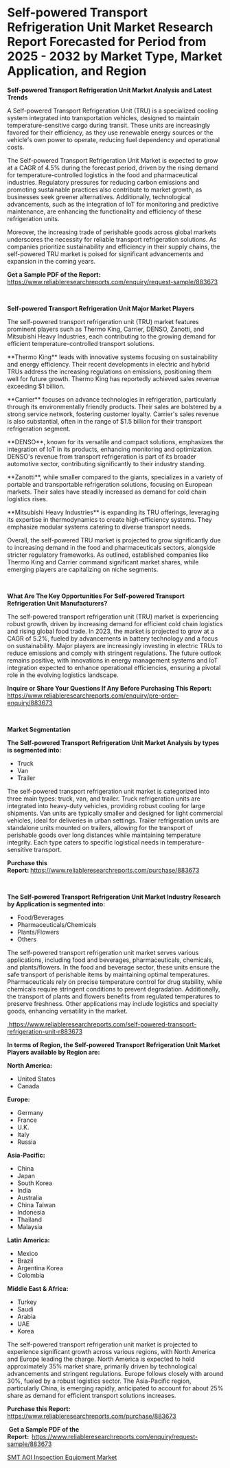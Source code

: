 <p><h1>Self-powered Transport Refrigeration Unit Market Research Report Forecasted for Period from 2025 -  2032 by Market Type, Market Application, and Region</h1></p><p><strong>Self-powered Transport Refrigeration Unit Market Analysis and Latest Trends</strong></p>
<p><p>A Self-powered Transport Refrigeration Unit (TRU) is a specialized cooling system integrated into transportation vehicles, designed to maintain temperature-sensitive cargo during transit. These units are increasingly favored for their efficiency, as they use renewable energy sources or the vehicle's own power to operate, reducing fuel dependency and operational costs.</p><p>The Self-powered Transport Refrigeration Unit Market is expected to grow at a CAGR of 4.5% during the forecast period, driven by the rising demand for temperature-controlled logistics in the food and pharmaceutical industries. Regulatory pressures for reducing carbon emissions and promoting sustainable practices also contribute to market growth, as businesses seek greener alternatives. Additionally, technological advancements, such as the integration of IoT for monitoring and predictive maintenance, are enhancing the functionality and efficiency of these refrigeration units.</p><p>Moreover, the increasing trade of perishable goods across global markets underscores the necessity for reliable transport refrigeration solutions. As companies prioritize sustainability and efficiency in their supply chains, the self-powered TRU market is poised for significant advancements and expansion in the coming years.</p></p>
<p><strong>Get a Sample PDF of the Report:&nbsp;</strong> <a href="https://www.reliableresearchreports.com/enquiry/request-sample/883673?utm_campaign=2221&utm_medium=2&utm_source=Github&utm_content=ia&utm_term=24022025&utm_id=self-powered-transport-refrigeration-unit">https://www.reliableresearchreports.com/enquiry/request-sample/883673</a></p>
<p>&nbsp;</p>
<p><strong>Self-powered Transport Refrigeration Unit Major Market Players</strong></p>
<p><p>The self-powered transport refrigeration unit (TRU) market features prominent players such as Thermo King, Carrier, DENSO, Zanotti, and Mitsubishi Heavy Industries, each contributing to the growing demand for efficient temperature-controlled transport solutions. </p><p>**Thermo King** leads with innovative systems focusing on sustainability and energy efficiency. Their recent developments in electric and hybrid TRUs address the increasing regulations on emissions, positioning them well for future growth. Thermo King has reportedly achieved sales revenue exceeding $1 billion.</p><p>**Carrier** focuses on advance technologies in refrigeration, particularly through its environmentally friendly products. Their sales are bolstered by a strong service network, fostering customer loyalty. Carrier's sales revenue is also substantial, often in the range of $1.5 billion for their transport refrigeration segment.</p><p>**DENSO**, known for its versatile and compact solutions, emphasizes the integration of IoT in its products, enhancing monitoring and optimization. DENSO's revenue from transport refrigeration is part of its broader automotive sector, contributing significantly to their industry standing.</p><p>**Zanotti**, while smaller compared to the giants, specializes in a variety of portable and transportable refrigeration solutions, focusing on European markets. Their sales have steadily increased as demand for cold chain logistics rises.</p><p>**Mitsubishi Heavy Industries** is expanding its TRU offerings, leveraging its expertise in thermodynamics to create high-efficiency systems. They emphasize modular systems catering to diverse transport needs.</p><p>Overall, the self-powered TRU market is projected to grow significantly due to increasing demand in the food and pharmaceuticals sectors, alongside stricter regulatory frameworks. As outlined, established companies like Thermo King and Carrier command significant market shares, while emerging players are capitalizing on niche segments.</p></p>
<p>&nbsp;</p>
<p><strong>What Are The Key Opportunities For Self-powered Transport Refrigeration Unit Manufacturers?</strong></p>
<p><p>The self-powered transport refrigeration unit (TRU) market is experiencing robust growth, driven by increasing demand for efficient cold chain logistics and rising global food trade. In 2023, the market is projected to grow at a CAGR of 5.2%, fueled by advancements in battery technology and a focus on sustainability. Major players are increasingly investing in electric TRUs to reduce emissions and comply with stringent regulations. The future outlook remains positive, with innovations in energy management systems and IoT integration expected to enhance operational efficiencies, ensuring a pivotal role in the evolving logistics landscape.</p></p>
<p><strong>Inquire or Share Your Questions If Any Before Purchasing This Report:</strong> <a href="https://www.reliableresearchreports.com/enquiry/pre-order-enquiry/883673?utm_campaign=2221&utm_medium=2&utm_source=Github&utm_content=ia&utm_term=24022025&utm_id=self-powered-transport-refrigeration-unit">https://www.reliableresearchreports.com/enquiry/pre-order-enquiry/883673</a></p>
<p>&nbsp;</p>
<p><strong>Market Segmentation</strong></p>
<p><strong>The Self-powered Transport Refrigeration Unit Market Analysis by types is segmented into:</strong></p>
<p><ul><li>Truck</li><li>Van</li><li>Trailer</li></ul></p>
<p><p>The self-powered transport refrigeration unit market is categorized into three main types: truck, van, and trailer. Truck refrigeration units are integrated into heavy-duty vehicles, providing robust cooling for large shipments. Van units are typically smaller and designed for light commercial vehicles, ideal for deliveries in urban settings. Trailer refrigeration units are standalone units mounted on trailers, allowing for the transport of perishable goods over long distances while maintaining temperature integrity. Each type caters to specific logistical needs in temperature-sensitive transport.</p></p>
<p><strong>Purchase this Report:&nbsp;</strong><a href="https://www.reliableresearchreports.com/purchase/883673?utm_campaign=2221&utm_medium=2&utm_source=Github&utm_content=ia&utm_term=24022025&utm_id=self-powered-transport-refrigeration-unit">https://www.reliableresearchreports.com/purchase/883673</a></p>
<p>&nbsp;</p>
<p><strong>The Self-powered Transport Refrigeration Unit Market Industry Research by Application is segmented into:</strong></p>
<p><ul><li>Food/Beverages</li><li>Pharmaceuticals/Chemicals</li><li>Plants/Flowers</li><li>Others</li></ul></p>
<p><p>The self-powered transport refrigeration unit market serves various applications, including food and beverages, pharmaceuticals, chemicals, and plants/flowers. In the food and beverage sector, these units ensure the safe transport of perishable items by maintaining optimal temperatures. Pharmaceuticals rely on precise temperature control for drug stability, while chemicals require stringent conditions to prevent degradation. Additionally, the transport of plants and flowers benefits from regulated temperatures to preserve freshness. Other applications may include logistics and specialty goods, enhancing versatility in the market.</p></p>
<p><a href="https://www.reliableresearchreports.com/self-powered-transport-refrigeration-unit-r883673?utm_campaign=2221&utm_medium=2&utm_source=Github&utm_content=ia&utm_term=24022025&utm_id=self-powered-transport-refrigeration-unit">&nbsp;https://www.reliableresearchreports.com/self-powered-transport-refrigeration-unit-r883673</a></p>
<p><strong>In terms of Region, the Self-powered Transport Refrigeration Unit Market Players available by Region are:</strong></p>
<p>
    <p> <strong> North America: </strong>
        <ul>
            <li>United States</li>
            <li>Canada</li>
        </ul>
        </p> 
    <p> <strong> Europe: </strong>
        <ul>
            <li>Germany</li>
            <li>France</li>
            <li>U.K.</li>
            <li>Italy</li>
            <li>Russia</li>
        </ul>
        </p> 
    <p> <strong> Asia-Pacific: </strong>
        <ul>
            <li>China</li>
            <li>Japan</li>
            <li>South Korea</li>
            <li>India</li>
            <li>Australia</li>
            <li>China Taiwan</li>
            <li>Indonesia</li>
            <li>Thailand</li>
            <li>Malaysia</li>
        </ul>
        </p> 
    <p> <strong> Latin America: </strong>
        <ul>
            <li>Mexico</li>
            <li>Brazil</li>
            <li>Argentina Korea</li>
            <li>Colombia</li>
        </ul>
        </p> 
    <p> <strong> Middle East & Africa: </strong>
        <ul>
            <li>Turkey</li>
            <li>Saudi</li>
            <li>Arabia</li>
            <li>UAE</li>
            <li>Korea</li>
        </ul>
    </p>
    </p>
<p><p>The self-powered transport refrigeration unit market is projected to experience significant growth across various regions, with North America and Europe leading the charge. North America is expected to hold approximately 35% market share, primarily driven by technological advancements and stringent regulations. Europe follows closely with around 30%, fueled by a robust logistics sector. The Asia-Pacific region, particularly China, is emerging rapidly, anticipated to account for about 25% share as demand for efficient transport solutions increases.</p></p>
<p><strong>Purchase this Report: </strong><a href="https://www.reliableresearchreports.com/purchase/883673?utm_campaign=2221&utm_medium=2&utm_source=Github&utm_content=ia&utm_term=24022025&utm_id=self-powered-transport-refrigeration-unit">https://www.reliableresearchreports.com/purchase/883673</a></p>
<p>&nbsp;<strong>Get a Sample PDF of the Report:&nbsp;&nbsp;</strong><a href="https://www.reliableresearchreports.com/enquiry/request-sample/883673?utm_campaign=2221&utm_medium=2&utm_source=Github&utm_content=ia&utm_term=24022025&utm_id=self-powered-transport-refrigeration-unit">https://www.reliableresearchreports.com/enquiry/request-sample/883673</a></p>
<p><strong></strong></p>
<p><p><a href="https://github.com/klindsey95/Market-Research-Report-List-1/blob/main/smt-aoi-inspection-equipment-market.md?utm_campaign=2221&utm_medium=2&utm_source=Github&utm_content=ia&utm_term=24022025&utm_id=self-powered-transport-refrigeration-unit">SMT AOI Inspection Equipment Market</a></p></p>